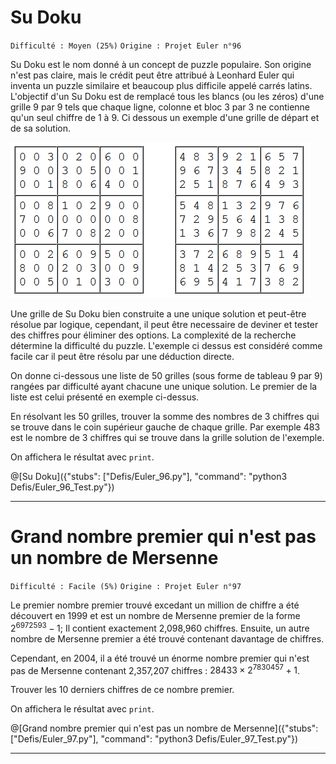 # Su Doku
`Difficulté : Moyen (25%)`
`Origine : Projet Euler n°96`

Su Doku est le nom donné à un concept de puzzle populaire. Son origine n'est pas claire, mais le crédit peut être attribué à Leonhard Euler qui inventa un puzzle similaire et beaucoup plus difficile appelé carrés latins. L'objectif d'un Su Doku est de remplacé tous les blancs (ou les zéros) d'une grille 9 par 9 tels que chaque ligne, colonne et bloc 3 par 3 ne contienne qu'un seul chiffre de 1 à 9. Ci dessous un exemple d'une grille de départ et de sa solution.

![Grilles](Euler96.png)

Une grille de Su Doku bien construite a une unique solution et peut-être résolue par logique, cependant, il peut être necessaire de deviner et tester des chiffres pour éliminer des options. La complexité de la recherche détermine la difficulté du puzzle. L'exemple ci dessus est considéré comme facile car il peut être résolu par une déduction directe.

On donne ci-dessous une liste de 50 grilles (sous forme de tableau 9 par 9) rangées par difficulté ayant chacune une unique solution. Le premier de la liste est celui présenté en exemple ci-dessus.

En résolvant les 50 grilles, trouver la somme des nombres de 3 chiffres qui se trouve dans le coin supérieur gauche de chaque grille. Par exemple 483 est le nombre de 3 chiffres qui se trouve dans la grille solution de l'exemple.

On affichera le résultat avec `print`.

@[Su Doku]({"stubs": ["Defis/Euler_96.py"], "command": "python3 Defis/Euler_96_Test.py"})

---

# Grand nombre premier qui n'est pas un nombre de Mersenne
`Difficulté : Facile (5%)`
`Origine : Projet Euler n°97`

Le premier nombre premier trouvé excedant un million de chiffre a été découvert en 1999 et est un nombre de Mersenne premier de la forme $`2^{6972593}−1`$; Il contient exactement 2,098,960 chiffres. Ensuite, un autre nombre de Mersenne premier a été trouvé contenant davantage de chiffres.

Cependant, en 2004, il a été trouvé un énorme nombre premier qui n'est pas de Mersenne contenant 2,357,207 chiffres : $`28433×2^{7830457}+1`$.

Trouver les 10 derniers chiffres de ce nombre premier.

On affichera le résultat avec `print`.

@[Grand nombre premier qui n'est pas un nombre de Mersenne]({"stubs": ["Defis/Euler_97.py"], "command": "python3 Defis/Euler_97_Test.py"})

---
